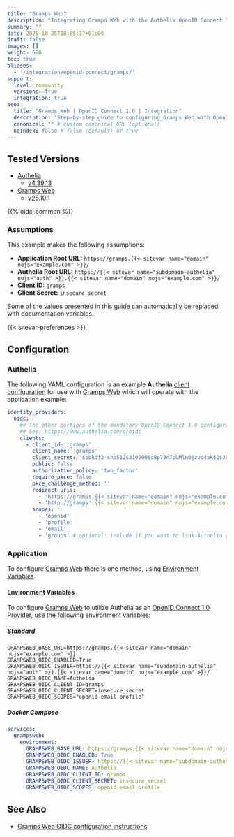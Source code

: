 ```yaml
---
title: "Gramps Web"
description: "Integrating Gramps Web with the Authelia OpenID Connect 1.0 Provider."
summary: ""
date: 2025-10-25T18:05:17+01:00
draft: false
images: []
weight: 620
toc: true
aliases:
  - '/integration/openid-connect/gramps/'
support:
  level: community
  versions: true
  integration: true
seo:
  title: "Gramps Web | OpenID Connect 1.0 | Integration"
  description: "Step-by-step guide to configuring Gramps Web with OpenID Connect 1.0 for secure SSO. Enhance your login flow using Authelia’s modern identity management."
  canonical: "" # custom canonical URL (optional)
  noindex: false # false (default) or true
---
```


## Tested Versions

- [Authelia]
  - [v4.39.13](https://github.com/authelia/authelia/releases/tag/v4.39.13)
- [Gramps Web]
  - [v25.10.1](https://github.com/gramps-project/gramps-web/releases/tag/v25.10.1)

{{% oidc-common %}}

### Assumptions

This example makes the following assumptions:

- __Application Root URL:__ `https://gramps.{{< sitevar name="domain" nojs="example.com" >}}/`
- __Authelia Root URL:__ `https://{{< sitevar name="subdomain-authelia" nojs="auth" >}}.{{< sitevar name="domain" nojs="example.com" >}}/`
- __Client ID:__ `gramps`
- __Client Secret:__ `insecure_secret`

Some of the values presented in this guide can automatically be replaced with documentation variables.

{{< sitevar-preferences >}}

## Configuration

### Authelia

The following YAML configuration is an example __Authelia__ [client configuration] for use with [Gramps Web] which will
operate with the application example:

```yaml {title="configuration.yml"}
identity_providers:
  oidc:
    ## The other portions of the mandatory OpenID Connect 1.0 configuration go here.
    ## See: https://www.authelia.com/c/oidc
    clients:
      - client_id: 'gramps'
        client_name: 'gramps'
        client_secret: '$pbkdf2-sha512$310000$c8p78n7pUMln0jzvd4aK4Q$JNRBzwAo0ek5qKn50cFzzvE9RXV88h1wJn5KGiHrD0YKtZaR/nCb2CJPOsKaPK0hjf.9yHxzQGZziziccp6Yng'  # The digest of 'insecure_secret'.
        public: false
        authorization_policy: 'two_factor'
        require_pkce: false
        pkce_challenge_method: ''
        redirect_uris:
          - 'https://gramps.{{< sitevar name="domain" nojs="example.com" >}}/api/oidc/callback/*'
          - 'http://gramps'.{{< sitevar name="domain" nojs="example.com" >}}/api/oidc/callback/?provider=custom'
        scopes:
          - 'openid'
          - 'profile'
          - 'email'
          - 'groups' # optional: include if you want to link Authelia groups to Gramps roles
```

### Application

To configure [Gramps Web] there is one method, using [Environment Variables](#Environment-Variables).

#### Environment Variables

To configure [Gramps Web] to utilize Authelia as an [OpenID Connect 1.0] Provider, use the following environment
variables:

##### Standard

```shell {title=".env"}
GRAMPSWEB_BASE_URL=https://gramps.{{< sitevar name="domain" nojs="example.com" >}}
GRAMPSWEB_OIDC_ENABLED=True
GRAMPSWEB_OIDC_ISSUER=https://{{< sitevar name="subdomain-authelia" nojs="auth" >}}.{{< sitevar name="domain" nojs="example.com" >}}/
GRAMPSWEB_OIDC_NAME=Authelia
GRAMPSWEB_OIDC_CLIENT_ID=gramps
GRAMPSWEB_OIDC_CLIENT_SECRET=insecure_secret
GRAMPSWEB_OIDC_SCOPES="openid email profile"
```

##### Docker Compose

```yaml {title="compose.yml"}
services:
  grampsweb:
    environment:
      GRAMPSWEB_BASE_URL: https://gramps.{{< sitevar name="domain" nojs="example.com" >}}
      GRAMPSWEB_OIDC_ENABLED: True
      GRAMPSWEB_OIDC_ISSUER: https://{{< sitevar name="subdomain-authelia" nojs="auth" >}}.{{< sitevar name="domain" nojs="example.com" >}}/
      GRAMPSWEB_OIDC_NAME: Authelia
      GRAMPSWEB_OIDC_CLIENT_ID: gramps
      GRAMPSWEB_OIDC_CLIENT_SECRET: insecure_secret
      GRAMPSWEB_OIDC_SCOPES: openid email profile
```

## See Also

- [Gramps Web OIDC configuration instructions](https://www.grampsweb.org/install_setup/oidc/).

[Gramps Web]: https://www.grampsweb.org/
[Authelia]: https://www.authelia.com
[OpenID Connect 1.0]: ../../introduction.md
[client configuration]: ../../../../configuration/identity-providers/openid-connect/clients.md
